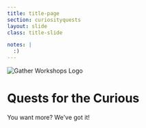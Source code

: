 ```yaml
---
title: title-page
section: curiosityquests
layout: slide
class: title-slide

notes: |
  :)
---
```


![Gather Workshops Logo](/Building-the-Web/images/gw_logo.png)

# Quests for the Curious
You want more? We've got it!